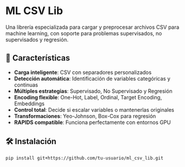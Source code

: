 # ML CSV Lib

Una librería especializada para cargar y preprocesar archivos CSV para machine learning, con soporte para problemas supervisados, no supervisados y regresión.

## 🚀 Características

- **Carga inteligente**: CSV con separadores personalizados
- **Detección automática**: Identificación de variables categóricas y continuas
- **Múltiples estrategias**: Supervisado, No Supervisado y Regresión
- **Encoding flexible**: One-Hot, Label, Ordinal, Target Encoding, Embeddings
- **Control total**: Decide si escalar variables o mantenerlas originales
- **Transformaciones**: Yeo-Johnson, Box-Cox para regresión
- **RAPIDS compatible**: Funciona perfectamente con entornos GPU

## 🛠 Instalación

```bash
pip install git+https://github.com/tu-usuario/ml_csv_lib.git